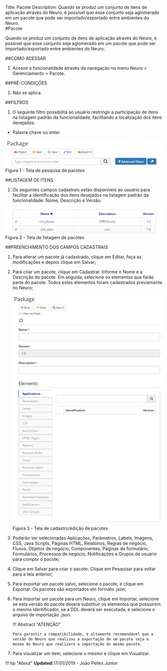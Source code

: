 Title: Pacote
Description: Quando se produz um conjunto de itens de aplicação através do Neuro, é possível que esse conjunto seja aglomerado em um pacote que pode ser importado/exportado entre ambientes do Neuro.    
#Pacote  

Quando se produz um conjunto de itens de aplicação através do Neuro, é possível que esse conjunto seja aglomerado em um pacote que pode ser importado/exportado entre ambientes do Neuro.    

##COMO ACESSAR  
1. Acesse a funcionalidade através da navegação no menu Neuro > Gerenciamento > Pacote.    

##PRÉ-CONDIÇÕES    
1. Não se aplica.    

##FILTROS  
1. O seguinte filtro possibilita ao usuário restringir a participação de itens na listagem padrão da funcionalidade, facilitando a localização dos itens desejados:    
 
 * Palavra chave ou enter.      

![Screenshot](images/Package-Search.png)  
Figura 1 - Tela de pesquisa de pacotes    

##LISTAGEM DE ITENS   
1. Os seguintes campos cadastrais estão disponíveis ao usuário para facilitar a identificação dos itens desejados na listagem padrão da funcionalidade: Nome, Descrição e Versão.    

![Screenshot](images/Package-listing.png)  
Figura 2 - Tela de listagem de pacotes   

##PREENCHIMENTO DOS CAMPOS CADASTRAIS    
1. Para alterar um pacote já cadastrado, clique em Editar, faça as modificações e depois clique em Salvar;   
2. Para criar um pacote, clique em Cadastrar. Informe o Nome e a Descrição do pacote. Em seguida, selecione os elementos que farão parte do pacote. Todos estes elementos foram cadastrados previamente no Neuro;    

    ![Screenshot](images/Package-Registration.png)  
    Figura 3 - Tela de cadastro/edição de pacotes   

3. Poderão ser selecionadas Aplicações, Parâmetros, Labels, Imagens, CSS, Java Scripts, Páginas HTML, Relatórios, Regras de negócio, Fluxos, Objetos de negócio, Componentes, Páginas de formulário, Formulários, Processos de negócio, Notificações e Grupos de usuário para compor o pacote;    
4. Clique em Salvar para criar o pacote. Clique em Pesquisar para voltar para a tela anterior;   
5. Para exportar um pacote salvo, selecione o pacote, e clique em Exportar. Os pacotes são exportados em formato .json;    
6. Para importar um pacote para um Neuro, clique em Importar, selecione se esta versão do pacote deverá substituir os elementos que possuírem o mesmo identificador, se a DDL deverá ser executada, e selecione o arquivo de importação .json.    

    !!! Abstract "ATENÇÃO"  

       Para garantir a compatibilidade, é altamente recomendável que a versão do Neuro que realizou a exportação de um pacote seja a            mesma do Neuro que realizará a importação do mesmo pacote.   

7. Para visualizar um item, selecione o mesmo e clique em Visualizar.    


!!! tip "About"
    <b>Updated:</b>17/01/2019 - João Pelles Junior

